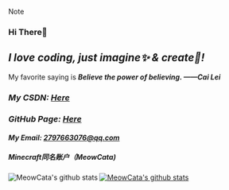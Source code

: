 > [!NOTE]
> ### Hi There👋

## *I love coding, just imagine✨ & create🎇!*
My favorite saying is ***Believe the power of believing. ——Cai Lei***

### *My CSDN: [Here](https://blog.csdn.net/weixin_45122104)*
### *GitHub Page: [Here](https://meowcata.github.io/)*
#### *My Email: 2797663076@qq.com*
<!--img align="left" src="https://github-readme-stats.vercel.app/api?username=MeowCata&show_icons=true&count_private=false&theme=vue-dark" /!-->
##### Minecraft同名账户（MeowCata)

<a href="https://github.com/MeowCata"><img align="left" src="https://github-readme-stats-flippedairs-projects.vercel.app/api?username=meowcata&show_icons=true&theme=onedark&hide_border=true&locale=en&include_all_commits=false" alt="MeowCata's github stats" /></a>

<a href="https://github.com/meowcata"><img align="center" src="https://github-readme-stats-flippedairs-projects.vercel.app//api/top-langs/?username=meowcata&locale=en&layout=compact&theme=onedark&hide_border=true" alt="MeowCata's github stats" /></a>

